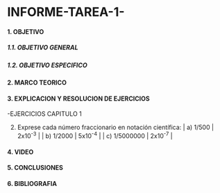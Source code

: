 # INFORME-TAREA-1-

#### 1. OBJETIVO
##### 1.1. OBJETIVO GENERAL
##### 1.2. OBJETIVO ESPECIFICO
#### 2. MARCO TEORICO
#### 3. EXPLICACION Y RESOLUCION DE EJERCICIOS
 -EJERCICIOS CAPITULO 1

2. Exprese cada número fraccionario en notación científica: 
| a) 1/500 | 2x10<sup>-3</sup> |
| b) 1/2000 | 5x10<sup>-4</sup> |
| c) 1/5000000 | 2x10<sup>-7</sup> |
#### 4. VIDEO
#### 5. CONCLUSIONES
#### 6. BIBLIOGRAFIA
